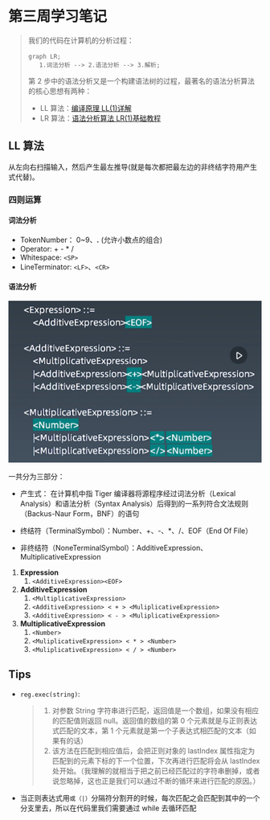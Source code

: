# 第三周学习笔记

> 我们的代码在计算机的分析过程：
>
> ```mermaid
> graph LR;
>    1.词法分析 --> 2.语法分析 --> 3.解析;
> ```
>
> 第 2 步中的语法分析又是一个构建语法树的过程，最著名的语法分析算法的核心思想有两种：
>
> - LL 算法：[编译原理 LL(1)详解](https://www.cnblogs.com/yuanting0505/p/3761411.html)
> - LR 算法：[语法分析算法 LR(1)基础教程](https://blog.csdn.net/u014287775/article/details/56014810)

## LL 算法

从左向右扫描输入，然后产生最左推导(就是每次都把最左边的非终结字符用产生式代替)。

### 四则运算

#### 词法分析

- TokenNumber： 0~9、**.** (允许小数点的组合)
- Operator: + - \* /
- Whitespace: `<SP>`
- LineTerminator: `<LF>`、`<CR>`

#### 语法分析

![语法分析产生式](./static/1.png)

一共分为三部分：

- 产生式： 在计算机中指 Tiger 编译器将源程序经过词法分析（Lexical Analysis）和语法分析（Syntax Analysis）后得到的一系列符合文法规则（Backus-Naur Form，BNF）的语句

- 终结符（TerminalSymbol）：Number、+、-、\*、/、EOF（End Of File）
- 非终结符（NoneTerminalSymbol）：AdditiveExpression、MultiplicativeExpression

1. **Expression**
   1. `<AdditiveExpression><EOF>`
2. **AdditiveExpression**
   1. `<MultiplicativeExpression>`
   2. `<AdditiveExpression> < + > <MuliplicativeExpression>`
   3. `<AdditiveExpression> < - > <MuliplicativeExpression>`
3. **MultiplicativeExpression**
   1. `<Number>`
   2. `<MuliplicativeExpression> < * > <Number>`
   3. `<MuliplicativeExpression> < / > <Number>`

## Tips

- `reg.exec(string)`:
  > 1.  对参数 String 字符串进行匹配，返回值是一个数组，如果没有相应的匹配值则返回 null。返回值的数组的第 0 个元素就是与正则表达式匹配的文本，第 1 个元素就是第一个子表达式相匹配的文本（如果有的话）
  > 2.  该方法在匹配到相应值后，会把正则对象的 lastIndex 属性指定为匹配到的元素下标的下一个位置，下次再进行匹配将会从 lastIndex 处开始。（我理解的就相当于把之前已经匹配过的字符串删掉，或者说忽略掉，这也正是我们可以通过不断的循环来进行匹配的原因。）

* 当正则表达式用`或（|）`分隔符分割开的时候，每次匹配之会匹配到其中的一个分支里去，所以在代码里我们需要通过 while 去循环匹配
